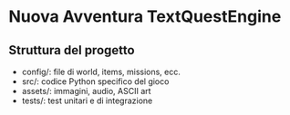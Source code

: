 # Nuova Avventura TextQuestEngine

## Struttura del progetto
- config/: file di world, items, missions, ecc.
- src/: codice Python specifico del gioco
- assets/: immagini, audio, ASCII art
- tests/: test unitari e di integrazione
